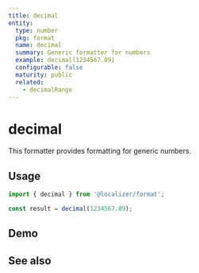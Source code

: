 ```yaml
---
title: decimal
entity:
  type: number
  pkg: format
  name: decimal
  summary: Generic formatter for numbers
  example: decimal(1234567.89)
  configurable: false
  maturity: public
  related:
    - decimalRange
---
```


# decimal <Package name="format"/>

This formatter provides formatting for generic numbers.

## Usage

```typescript twoslash
import { decimal } from '@localizer/format';

const result = decimal(1234567.89);
```

## Demo

<script setup>
  import { ref } from 'vue';
  import { NForm, NFormItem } from 'naive-ui/es/form';
  import { NInputNumber } from 'naive-ui/es/input-number';

  const value = ref(1234567.89);
</script>

<EntityDemo name="decimal" :args="[value]">
  <NFormItem label="Value to format">
    <NInputNumber clearable v-model:value="value" />
  </NFormItem>
</EntityDemo>

## See also

<Entities related="decimal" />
